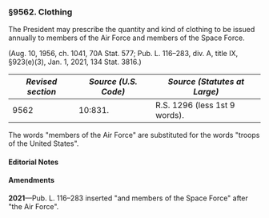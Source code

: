 ### §9562. Clothing ###

The President may prescribe the quantity and kind of clothing to be issued annually to members of the Air Force and members of the Space Force.

(Aug. 10, 1956, ch. 1041, 70A Stat. 577; Pub. L. 116–283, div. A, title IX, §923(e)(3), Jan. 1, 2021, 134 Stat. 3816.)

|*Revised section*|*Source (U.S. Code)*|*Source (Statutes at Large)* |
|-----------------|--------------------|-----------------------------|
|      9562       |      10:831.       |R.S. 1296 (less 1st 9 words).|

The words "members of the Air Force" are substituted for the words "troops of the United States".

#### **Editorial Notes** ####

#### Amendments ####

**2021**—Pub. L. 116–283 inserted "and members of the Space Force" after "the Air Force".